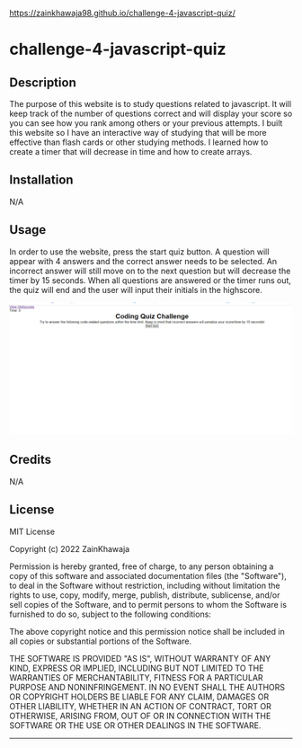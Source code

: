 https://zainkhawaja98.github.io/challenge-4-javascript-quiz/
# challenge-4-javascript-quiz

## Description
The purpose of this website is to study questions related to javascript. It will keep track of the number of questions correct and will display your score so you can see how you rank among others or your previous attempts. I built this website so I have an interactive way of studying that will be more effective than flash cards or other studying methods. I learned how to create a timer that will decrease in time and how to create arrays. 

## Installation

N/A

## Usage
In order to use the website, press the start quiz button. A question will appear with 4 answers and the correct answer needs to be selected. An incorrect answer will still move on to the next question but will decrease the timer by 15 seconds. When all questions are answered or the timer runs out, the quiz will end and the user will input their initials in the highscore.

![alt text](assets/images/website.png)


## Credits

N/A

## License

MIT License

Copyright (c) 2022 ZainKhawaja

Permission is hereby granted, free of charge, to any person obtaining a copy of this software and associated documentation files (the "Software"), to deal in the Software without restriction, including without limitation the rights to use, copy, modify, merge, publish, distribute, sublicense, and/or sell copies of the Software, and to permit persons to whom the Software is furnished to do so, subject to the following conditions:

The above copyright notice and this permission notice shall be included in all copies or substantial portions of the Software.

THE SOFTWARE IS PROVIDED "AS IS", WITHOUT WARRANTY OF ANY KIND, EXPRESS OR IMPLIED, INCLUDING BUT NOT LIMITED TO THE WARRANTIES OF MERCHANTABILITY, FITNESS FOR A PARTICULAR PURPOSE AND NONINFRINGEMENT. IN NO EVENT SHALL THE AUTHORS OR COPYRIGHT HOLDERS BE LIABLE FOR ANY CLAIM, DAMAGES OR OTHER LIABILITY, WHETHER IN AN ACTION OF CONTRACT, TORT OR OTHERWISE, ARISING FROM, OUT OF OR IN CONNECTION WITH THE SOFTWARE OR THE USE OR OTHER DEALINGS IN THE SOFTWARE.

---